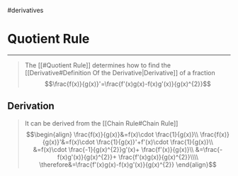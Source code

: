 #derivatives 
# Quotient Rule
---
> The [[#Quotient Rule]] determines how to find the [[Derivative#Definition Of the Derivative|Derivative]] of a fraction
> $$\frac{f(x)}{g(x)}'=\frac{f'(x)g(x)-f(x)g'(x)}{g(x)^{2}}$$ 

## Derivation
> It can be derived from the [[Chain Rule#Chain Rule]]
>$$\begin{align}
\frac{f(x)}{g(x)}&=f(x)\cdot \frac{1}{g(x)}\\
\frac{f(x)}{g(x)}'&=f(x)\cdot \frac{1}{g(x)}'+f'(x)\cdot \frac{1}{g(x)}\\
&=f(x)\cdot \frac{-1}{g(x)^{2}}g'(x)+ \frac{f'(x)}{g(x)}\\
&=\frac{-f(x)g'(x)}{g(x)^{2}}+ \frac{f'(x)g(x)}{g(x)^{2}}\\\\
\therefore&=\frac{f'(x)g(x)-f(x)g'(x)}{g(x)^{2}}
\end{align}$$
